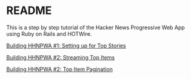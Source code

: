 # README

This is a step by step tutorial of the Hacker News Progressive Web App using Ruby on Rails and HOTWire.

[Building HHNPWA #1: Setting up for Top Stories](https://onrails.blog/2020/12/23/building-hhnpwa-1-setting-up-for-top-stories/)

[Building HHNPWA #2: Streaming Top Items](https://onrails.blog/2020/12/27/building-hhnpwa-2-streaming-top-items/)

[Building HHNPWA #2: Top Item Pagination](https://onrails.blog/2020/12/28/building-hhnpwa-3-top-item-pagination/)
